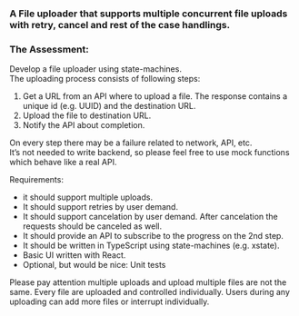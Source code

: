 ### A File uploader that supports multiple concurrent file uploads with retry, cancel and rest of the case handlings.

### The Assessment:  
Develop a file uploader using state-machines.  
The uploading process consists of following steps:

1. Get a URL from an API where to upload a file. The response contains a unique id (e.g. UUID) and the destination URL.
2. Upload the file to destination URL.
3. Notify the API about completion.

On every step there may be a failure related to network, API, etc.  
It’s not needed to write backend, so please feel free to use mock functions which behave like a real API.

Requirements:
- it should support multiple uploads.
- It should support retries by user demand.
- It should support cancelation by user demand. After cancelation the requests should be canceled as well.
- It should provide an API to subscribe to the progress on the 2nd step.
- It should be written in TypeScript using state-machines (e.g. xstate).
- Basic UI written with React.
- Optional, but would be nice: Unit tests

Please pay attention multiple uploads and upload multiple files are not ​the same. Every ​file are ​uploaded and controlled individually. Users during any uploading can add more files or interrupt individually.
